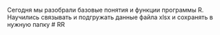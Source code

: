 Сегодня мы разобрали базовые понятия и функции программы R. Научились связывать и подгружать данные файла xlsx и сохранять в нужную папку # RR

